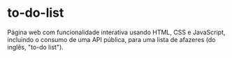 # to-do-list
Página web com funcionalidade interativa usando HTML, CSS e JavaScript, incluindo o consumo de uma API pública, para uma lista de afazeres (do inglês, "to-do list").
